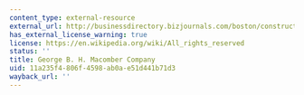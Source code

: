 ```yaml
---
content_type: external-resource
external_url: http://businessdirectory.bizjournals.com/boston/construction/964997/george-b-h--macomber-company-inc.html
has_external_license_warning: true
license: https://en.wikipedia.org/wiki/All_rights_reserved
status: ''
title: George B. H. Macomber Company
uid: 11a235f4-806f-4598-ab0a-e51d441b71d3
wayback_url: ''
---
```

